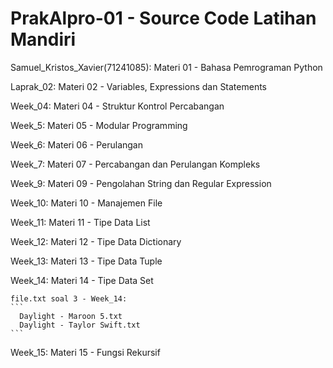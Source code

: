 # PrakAlpro-01 - Source Code Latihan Mandiri
Samuel_Kristos_Xavier(71241085): Materi 01 - Bahasa Pemrograman Python

Laprak_02: Materi 02 - Variables, Expressions dan Statements

Week_04: Materi 04 - Struktur Kontrol Percabangan

Week_5: Materi 05 - Modular Programming

Week_6: Materi 06 - Perulangan

Week_7: Materi 07 - Percabangan dan Perulangan Kompleks

Week_9: Materi 09 - Pengolahan String dan Regular Expression

Week_10: Materi 10 - Manajemen File

Week_11: Materi 11 - Tipe Data List

Week_12: Materi 12 - Tipe Data Dictionary

Week_13: Materi 13 - Tipe Data Tuple

Week_14: Materi 14 - Tipe Data Set
  
    file.txt soal 3 - Week_14:
    ```
      Daylight - Maroon 5.txt
      Daylight - Taylor Swift.txt
    ```

Week_15: Materi 15 - Fungsi Rekursif
